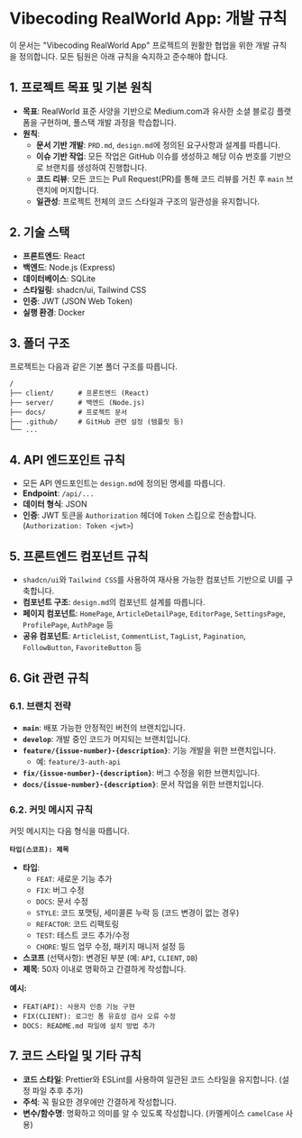 # Vibecoding RealWorld App: 개발 규칙

이 문서는 "Vibecoding RealWorld App" 프로젝트의 원활한 협업을 위한 개발 규칙을 정의합니다. 모든 팀원은 아래 규칙을 숙지하고 준수해야 합니다.

## 1. 프로젝트 목표 및 기본 원칙

- **목표**: RealWorld 표준 사양을 기반으로 Medium.com과 유사한 소셜 블로깅 플랫폼을 구현하며, 풀스택 개발 과정을 학습합니다.
- **원칙**:
    - **문서 기반 개발**: `PRD.md`, `design.md`에 정의된 요구사항과 설계를 따릅니다.
    - **이슈 기반 작업**: 모든 작업은 GitHub 이슈를 생성하고 해당 이슈 번호를 기반으로 브랜치를 생성하여 진행합니다.
    - **코드 리뷰**: 모든 코드는 Pull Request(PR)를 통해 코드 리뷰를 거친 후 `main` 브랜치에 머지합니다.
    - **일관성**: 프로젝트 전체의 코드 스타일과 구조의 일관성을 유지합니다.

## 2. 기술 스택

- **프론트엔드**: React
- **백엔드**: Node.js (Express)
- **데이터베이스**: SQLite
- **스타일링**: shadcn/ui, Tailwind CSS
- **인증**: JWT (JSON Web Token)
- **실행 환경**: Docker

## 3. 폴더 구조

프로젝트는 다음과 같은 기본 폴더 구조를 따릅니다.

```
/
├── client/      # 프론트엔드 (React)
├── server/      # 백엔드 (Node.js)
├── docs/        # 프로젝트 문서
├── .github/     # GitHub 관련 설정 (템플릿 등)
└── ...
```

## 4. API 엔드포인트 규칙

- 모든 API 엔드포인트는 `design.md`에 정의된 명세를 따릅니다.
- **Endpoint**: `/api/...`
- **데이터 형식**: JSON
- **인증**: JWT 토큰을 `Authorization` 헤더에 `Token` 스킴으로 전송합니다. (`Authorization: Token <jwt>`)

## 5. 프론트엔드 컴포넌트 규칙

- `shadcn/ui`와 `Tailwind CSS`를 사용하여 재사용 가능한 컴포넌트 기반으로 UI를 구축합니다.
- **컴포넌트 구조**: `design.md`의 컴포넌트 설계를 따릅니다.
- **페이지 컴포넌트**: `HomePage`, `ArticleDetailPage`, `EditorPage`, `SettingsPage`, `ProfilePage`, `AuthPage` 등
- **공유 컴포넌트**: `ArticleList`, `CommentList`, `TagList`, `Pagination`, `FollowButton`, `FavoriteButton` 등

## 6. Git 관련 규칙

### 6.1. 브랜치 전략

- **`main`**: 배포 가능한 안정적인 버전의 브랜치입니다.
- **`develop`**: 개발 중인 코드가 머지되는 브랜치입니다.
- **`feature/{issue-number}-{description}`**: 기능 개발을 위한 브랜치입니다.
    - 예: `feature/3-auth-api`
- **`fix/{issue-number}-{description}`**: 버그 수정을 위한 브랜치입니다.
- **`docs/{issue-number}-{description}`**: 문서 작업을 위한 브랜치입니다.

### 6.2. 커밋 메시지 규칙

커밋 메시지는 다음 형식을 따릅니다.

**`타입(스코프): 제목`**

- **타입**:
    - `FEAT`: 새로운 기능 추가
    - `FIX`: 버그 수정
    - `DOCS`: 문서 수정
    - `STYLE`: 코드 포맷팅, 세미콜론 누락 등 (코드 변경이 없는 경우)
    - `REFACTOR`: 코드 리팩토링
    - `TEST`: 테스트 코드 추가/수정
    - `CHORE`: 빌드 업무 수정, 패키지 매니저 설정 등
- **스코프** (선택사항): 변경된 부분 (예: `API`, `CLIENT`, `DB`)
- **제목**: 50자 이내로 명확하고 간결하게 작성합니다.

**예시:**
- `FEAT(API): 사용자 인증 기능 구현`
- `FIX(CLIENT): 로그인 폼 유효성 검사 오류 수정`
- `DOCS: README.md 파일에 설치 방법 추가`

## 7. 코드 스타일 및 기타 규칙

- **코드 스타일**: Prettier와 ESLint를 사용하여 일관된 코드 스타일을 유지합니다. (설정 파일 추후 추가)
- **주석**: 꼭 필요한 경우에만 간결하게 작성합니다.
- **변수/함수명**: 명확하고 의미를 알 수 있도록 작성합니다. (카멜케이스 `camelCase` 사용)
